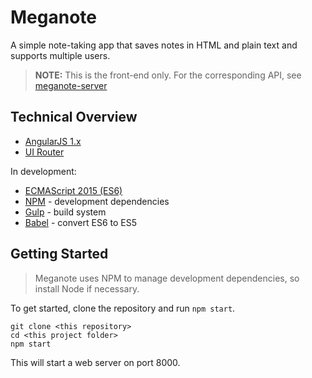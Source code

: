 # Meganote

A simple note-taking app that saves notes in HTML and plain text and supports multiple users.

> **NOTE:** This is the front-end only.  For the corresponding API, see [meganote-server](https://github.com/sbaughman/meganote-server)

## Technical Overview

* [AngularJS 1.x](https://angularjs.org/)
* [UI Router](https://github.com/angular-ui/ui-router)

In development:
* [ECMAScript 2015 (ES6)](http://es6-features.org/)
* [NPM](https://www.npmjs.com/) - development dependencies
* [Gulp](http://gulpjs.com/) - build system
* [Babel](https://babeljs.io/) - convert ES6 to ES5

## Getting Started

> Meganote uses NPM to manage development dependencies, so install Node if necessary.

To get started, clone the repository and run `npm start`.

```shell
git clone <this repository>
cd <this project folder>
npm start
```

This will start a web server on port 8000.
